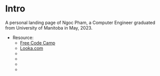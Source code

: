 # Intro
A personal landing page of Ngoc Pham, a Computer Engineer graduated from University of Manitoba in May, 2023.
- Resource:
    - [Free Code Camp](https://www.freecodecamp.org/news/how-to-build-a-developer-portfolio-website/)
    - [Looka.com](https://looka.com/logo-maker/)
    - [](https://www.habiba.design/)
    - [](https://diljot.dev/)
    - [](https://www.adhamdannaway.com/)
    - [](https://colleenolafson.ca/)
